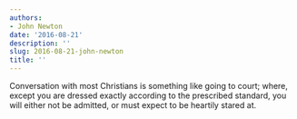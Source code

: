 ```yaml
---
authors:
- John Newton
date: '2016-08-21'
description: ''
slug: 2016-08-21-john-newton
title: ''
---
```

Conversation with most Christians is something like going to court; where, except you are dressed exactly according to the prescribed standard, you will either not be admitted, or must expect to be heartily stared at.



